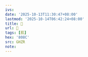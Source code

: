 ```yaml
---
ivs:
date: '2025-10-13T11:30:47+08:00'
lastmod: '2025-10-14T06:42:24+08:00'
title: 󰧊
url: 󰧊
tags: [肌]
hex: '808C'
src: GHZR
note:
---
```

